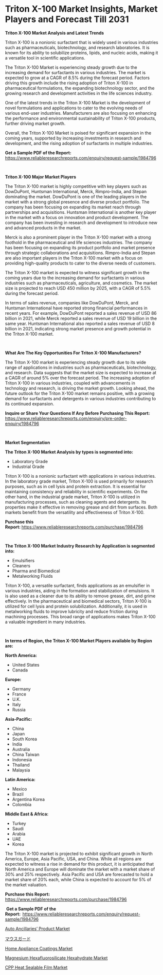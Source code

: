 <p><h1>Triton X-100 Market Insights, Market Players and Forecast Till 2031</h1></p><p><strong>Triton X-100 Market Analysis and Latest Trends</strong></p>
<p><p>Triton X-100 is a nonionic surfactant that is widely used in various industries such as pharmaceuticals, biotechnology, and research laboratories. It is known for its ability to solubilize proteins, lipids, and nucleic acids, making it a versatile tool in scientific applications.</p><p>The Triton X-100 Market is experiencing steady growth due to the increasing demand for surfactants in various industries. The market is expected to grow at a CAGR of 8.5% during the forecast period. Factors driving this growth include the rising adoption of Triton X-100 in pharmaceutical formulations, the expanding biotechnology sector, and the growing research and development activities in the life sciences industry.</p><p>One of the latest trends in the Triton X-100 Market is the development of novel formulations and applications to cater to the evolving needs of various end-user industries. Manufacturers are also focusing on enhancing the performance and environmental sustainability of Triton X-100 products, further driving market growth.</p><p>Overall, the Triton X-100 Market is poised for significant expansion in the coming years, supported by increasing investments in research and development, and the rising adoption of surfactants in multiple industries.</p></p>
<p><strong>Get a Sample PDF of the Report:&nbsp;</strong> <a href="https://www.reliableresearchreports.com/enquiry/request-sample/1984796">https://www.reliableresearchreports.com/enquiry/request-sample/1984796</a></p>
<p>&nbsp;</p>
<p><strong>Triton X-100 Major Market Players</strong></p>
<p><p>The Triton X-100 market is highly competitive with key players such as DowDuPont, Huntsman International, Merck, Rimpro-India, and Stepan dominating the market. DowDuPont is one of the leading players in the market with a strong global presence and diverse product portfolio. The company has been focusing on expanding its market reach through partnerships and acquisitions. Huntsman International is another key player in the market with a focus on innovation and product development. The company has been investing in research and development to introduce new and advanced products in the market.</p><p>Merck is also a prominent player in the Triton X-100 market with a strong foothold in the pharmaceutical and life sciences industries. The company has been focusing on expanding its product portfolio and market presence through strategic collaborations and acquisitions. Rimpro-India and Stepan are also important players in the Triton X-100 market with a focus on providing high-quality products to cater to the diverse needs of customers.</p><p>The Triton X-100 market is expected to witness significant growth in the coming years due to the increasing demand for surfactants in various industries such as pharmaceuticals, agriculture, and cosmetics. The market size is projected to reach USD 450 million by 2025, with a CAGR of 5.5% during the forecast period.</p><p>In terms of sales revenue, companies like DowDuPont, Merck, and Huntsman International have reported strong financial performances in recent years. For example, DowDuPont reported a sales revenue of USD 86 billion in 2021, while Merck reported a sales revenue of USD 19 billion in the same year. Huntsman International also reported a sales revenue of USD 8 billion in 2021, indicating strong market presence and growth potential in the Triton X-100 market.</p></p>
<p>&nbsp;</p>
<p><strong>What Are The Key Opportunities For Triton X-100 Manufacturers?</strong></p>
<p><p>The Triton X-100 market is experiencing steady growth due to its wide range of applications in industries such as pharmaceuticals, biotechnology, and research. Data suggests that the market size is expected to increase at a CAGR of around 5% over the forecast period. The increasing adoption of Triton X-100 in various industries, coupled with advancements in technology and research, is driving the market growth. Looking ahead, the future outlook for the Triton X-100 market remains positive, with a growing demand for surfactants and detergents in various industries contributing to its continued expansion.</p></p>
<p><strong>Inquire or Share Your Questions If Any Before Purchasing This Report:</strong> <a href="https://www.reliableresearchreports.com/enquiry/pre-order-enquiry/1984796">https://www.reliableresearchreports.com/enquiry/pre-order-enquiry/1984796</a></p>
<p>&nbsp;</p>
<p><strong>Market Segmentation</strong></p>
<p><strong>The Triton X-100 Market Analysis by types is segmented into:</strong></p>
<p><ul><li>Laboratory Grade</li><li>Industrial Grade</li></ul></p>
<p><p>Triton X-100 is a nonionic surfactant with applications in various industries. In the laboratory grade market, Triton X-100 is used primarily for research purposes, such as in cell lysis and protein extraction. It is essential for maintaining consistency and reliability in scientific experiments. On the other hand, in the industrial grade market, Triton X-100 is utilized in manufacturing processes, such as cleaning agents and detergents. Its properties make it effective in removing grease and dirt from surfaces. Both markets benefit from the versatility and effectiveness of Triton X-100.</p></p>
<p><strong>Purchase this Report:&nbsp;</strong><a href="https://www.reliableresearchreports.com/purchase/1984796">https://www.reliableresearchreports.com/purchase/1984796</a></p>
<p>&nbsp;</p>
<p><strong>The Triton X-100 Market Industry Research by Application is segmented into:</strong></p>
<p><ul><li>Emulsifiers</li><li>Cleaners</li><li>Pharma and Biomedical</li><li>Metalworking Fluids</li></ul></p>
<p><p>Triton X-100, a versatile surfactant, finds applications as an emulsifier in various industries, aiding in the formation and stabilization of emulsions. It is also used as a cleaner due to its ability to remove grease, dirt, and grime effectively. In the pharmaceutical and biomedical sectors, Triton X-100 is utilized for cell lysis and protein solubilization. Additionally, it is used in metalworking fluids to improve lubricity and reduce friction during machining processes. This broad range of applications makes Triton X-100 a valuable ingredient in many industries.</p></p>
<p>&nbsp;</p>
<p><strong>In terms of Region, the Triton X-100 Market Players available by Region are:</strong></p>
<p>
    <p> <strong> North America: </strong>
        <ul>
            <li>United States</li>
            <li>Canada</li>
        </ul>
        </p> 
    <p> <strong> Europe: </strong>
        <ul>
            <li>Germany</li>
            <li>France</li>
            <li>U.K.</li>
            <li>Italy</li>
            <li>Russia</li>
        </ul>
        </p> 
    <p> <strong> Asia-Pacific: </strong>
        <ul>
            <li>China</li>
            <li>Japan</li>
            <li>South Korea</li>
            <li>India</li>
            <li>Australia</li>
            <li>China Taiwan</li>
            <li>Indonesia</li>
            <li>Thailand</li>
            <li>Malaysia</li>
        </ul>
        </p> 
    <p> <strong> Latin America: </strong>
        <ul>
            <li>Mexico</li>
            <li>Brazil</li>
            <li>Argentina Korea</li>
            <li>Colombia</li>
        </ul>
        </p> 
    <p> <strong> Middle East & Africa: </strong>
        <ul>
            <li>Turkey</li>
            <li>Saudi</li>
            <li>Arabia</li>
            <li>UAE</li>
            <li>Korea</li>
        </ul>
    </p>
    </p>
<p><p>The Triton X-100 market is projected to exhibit significant growth in North America, Europe, Asia Pacific, USA, and China. While all regions are expected to witness a rise in demand for this product, it is anticipated that North America and Europe will dominate the market with a market share of 30% and 25% respectively. Asia Pacific and USA are forecasted to hold a market share of 20% each, while China is expected to account for 5% of the market valuation.</p></p>
<p><strong>Purchase this Report: </strong><a href="https://www.reliableresearchreports.com/purchase/1984796">https://www.reliableresearchreports.com/purchase/1984796</a></p>
<p>&nbsp;<strong>Get a Sample PDF of the Report:&nbsp;&nbsp;</strong><a href="https://www.reliableresearchreports.com/enquiry/request-sample/1984796">https://www.reliableresearchreports.com/enquiry/request-sample/1984796</a></p>
<p><strong></strong></p>
<p><p><a href="https://issuu.com/reportprime-2/docs/auto-ancillaries-product-market-size-2030.pptx">Auto Ancillaries’ Product Market</a></p><p><a href="https://github.com/nxboeu02965442/Market-Research-Report-List-1/blob/main/82363182409.md">マウスガード</a></p><p><a href="https://issuu.com/reportprime-2/docs/home-appliance-coatings-market-size-2030.pptx">Home Appliance Coatings Market</a></p><p><a href="https://github.com/juniordelafrance/Market-Research-Report-List-2/blob/main/magnesium-hexafluorosilicate-hexahydrate-market.md">Magnesium Hexafluorosilicate Hexahydrate Market</a></p><p><a href="https://github.com/jaidynmorantestelletmjzya/Market-Research-Report-List-1/blob/main/cpp-heat-sealable-film-market.md">CPP Heat Sealable Film Market</a></p></p>